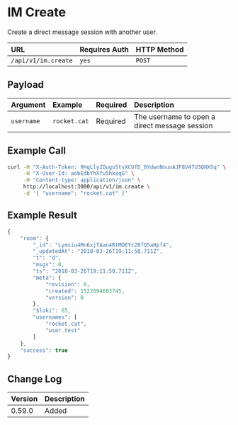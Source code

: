 # IM Create

Create a direct message session with another user.

| URL | Requires Auth | HTTP Method |
| :--- | :--- | :--- |
| `/api/v1/im.create` | `yes` | `POST` |

## Payload

| Argument | Example | Required | Description |
| :--- | :--- | :--- | :--- |
| `username` | `rocket.cat` | Required | The username to open a direct message session |

## Example Call

```bash
curl -H "X-Auth-Token: 9HqLlyZOugoStsXCUfD_0YdwnNnunAJF8V47U3QHXSq" \
     -H "X-User-Id: aobEdbYhXfu5hkeqG" \
     -H "Content-type: application/json" \
     http://localhost:3000/api/v1/im.create \
     -d '{ "username": "rocket.cat" }'
```

## Example Result

```javascript
{
    "room": {
        "_id": "Lymsiu4Mn6xjTAan4RtMDEYc28fQ5aHpf4",
        "_updatedAt": "2018-03-26T19:11:50.711Z",
        "t": "d",
        "msgs": 0,
        "ts": "2018-03-26T19:11:50.711Z",
        "meta": {
            "revision": 0,
            "created": 1522094603745,
            "version": 0
        },
        "$loki": 65,
        "usernames": [
            "rocket.cat",
            "user.test"
        ]
    },
    "success": true
}
```

## Change Log

| Version | Description |
| :--- | :--- |
| 0.59.0 | Added |

